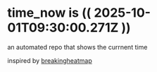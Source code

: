 # time_now is (( 2025-10-01T09:30:00.271Z ))

an automated repo that shows the currnent time

inspired by [breakingheatmap](https://github.com/breakingheatmap/breakingheatmap)